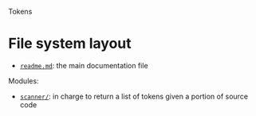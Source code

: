Tokens





# File system layout

- [`readme.md`](./readme.md): the main documentation file

Modules: 

- [`scanner/`](./scanner/): in charge to return a list of tokens given a portion of source code
